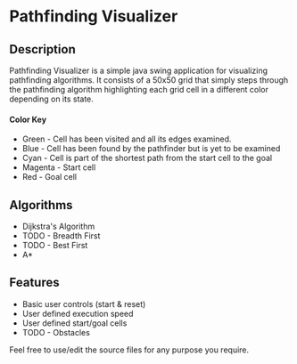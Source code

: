 Pathfinding Visualizer
======================

Description
-----------

Pathfinding Visualizer is a simple java swing application for visualizing pathfinding algorithms. It consists of a 50x50 grid that simply steps through the pathfinding algorithm highlighting each grid cell in a different color depending on its state.

####  Color Key

* Green   - Cell has been visited and all its edges examined.
* Blue    - Cell has been found by the pathfinder but is yet to be examined
* Cyan    - Cell is part of the shortest path from the start cell to the goal
* Magenta - Start cell
* Red     - Goal cell


Algorithms
----------

* Dijkstra's Algorithm
* TODO - Breadth First
* TODO - Best First
* A*

Features
--------

* Basic user controls (start & reset)
* User defined execution speed
* User defined start/goal cells
* TODO - Obstacles

Feel free to use/edit the source files for any purpose you require.
